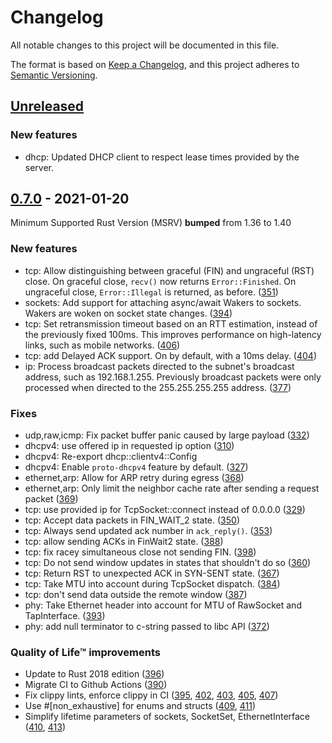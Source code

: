 # Changelog
All notable changes to this project will be documented in this file.

The format is based on [Keep a Changelog](https://keepachangelog.com/en/1.0.0/),
and this project adheres to [Semantic Versioning](https://semver.org/spec/v2.0.0.html).

## [Unreleased]

### New features
* dhcp: Updated DHCP client to respect lease times provided by the server.

## [0.7.0] - 2021-01-20

Minimum Supported Rust Version (MSRV) **bumped** from 1.36 to 1.40

### New features
- tcp: Allow distinguishing between graceful (FIN) and ungraceful (RST) close. On graceful close, `recv()` now returns `Error::Finished`. On ungraceful close, `Error::Illegal` is returned, as before. ([351](https://github.com/smoltcp-rs/smoltcp/pull/351))
- sockets: Add support for attaching async/await Wakers to sockets. Wakers are woken on socket state changes. ([394](https://github.com/smoltcp-rs/smoltcp/pull/394))
- tcp: Set retransmission timeout based on an RTT estimation, instead of the previously fixed 100ms. This improves performance on high-latency links, such as mobile networks. ([406](https://github.com/smoltcp-rs/smoltcp/pull/406))
- tcp: add Delayed ACK support. On by default, with a 10ms delay. ([404](https://github.com/smoltcp-rs/smoltcp/pull/404))
- ip: Process broadcast packets directed to the subnet's broadcast address, such as 192.168.1.255. Previously broadcast packets were
only processed when directed to the 255.255.255.255 address. ([377](https://github.com/smoltcp-rs/smoltcp/pull/377))

### Fixes
- udp,raw,icmp: Fix packet buffer panic caused by large payload ([332](https://github.com/smoltcp-rs/smoltcp/pull/332))
- dhcpv4: use offered ip in requested ip option ([310](https://github.com/smoltcp-rs/smoltcp/pull/310))
- dhcpv4: Re-export dhcp::clientv4::Config
- dhcpv4: Enable `proto-dhcpv4` feature by default. ([327](https://github.com/smoltcp-rs/smoltcp/pull/327))
- ethernet,arp: Allow for ARP retry during egress ([368](https://github.com/smoltcp-rs/smoltcp/pull/368))
- ethernet,arp: Only limit the neighbor cache rate after sending a request packet ([369](https://github.com/smoltcp-rs/smoltcp/pull/369))
- tcp: use provided ip for TcpSocket::connect instead of 0.0.0.0 ([329](https://github.com/smoltcp-rs/smoltcp/pull/329))
- tcp: Accept data packets in FIN_WAIT_2 state. ([350](https://github.com/smoltcp-rs/smoltcp/pull/350))
- tcp: Always send updated ack number in `ack_reply()`. ([353](https://github.com/smoltcp-rs/smoltcp/pull/353))
- tcp: allow sending ACKs in FinWait2 state. ([388](https://github.com/smoltcp-rs/smoltcp/pull/388))
- tcp: fix racey simultaneous close not sending FIN. ([398](https://github.com/smoltcp-rs/smoltcp/pull/398)) 
- tcp: Do not send window updates in states that shouldn't do so ([360](https://github.com/smoltcp-rs/smoltcp/pull/360))
- tcp: Return RST to unexpected ACK in SYN-SENT state. ([367](https://github.com/smoltcp-rs/smoltcp/pull/367))
- tcp: Take MTU into account during TcpSocket dispatch. ([384](https://github.com/smoltcp-rs/smoltcp/pull/384))
- tcp: don't send data outside the remote window ([387](https://github.com/smoltcp-rs/smoltcp/pull/387))
- phy: Take Ethernet header into account for MTU of RawSocket and TapInterface. ([393](https://github.com/smoltcp-rs/smoltcp/pull/393))
- phy: add null terminator to c-string passed to libc API ([372](https://github.com/smoltcp-rs/smoltcp/pull/372))

### Quality of Life&trade; improvements 
- Update to Rust 2018 edition ([396](https://github.com/smoltcp-rs/smoltcp/pull/396))
- Migrate CI to Github Actions ([390](https://github.com/smoltcp-rs/smoltcp/pull/390))
- Fix clippy lints, enforce clippy in CI ([395](https://github.com/smoltcp-rs/smoltcp/pull/395), [402](https://github.com/smoltcp-rs/smoltcp/pull/402), [403](https://github.com/smoltcp-rs/smoltcp/pull/403), [405](https://github.com/smoltcp-rs/smoltcp/pull/405), [407](https://github.com/smoltcp-rs/smoltcp/pull/407))
- Use #[non_exhaustive] for enums and structs ([409](https://github.com/smoltcp-rs/smoltcp/pull/409), [411](https://github.com/smoltcp-rs/smoltcp/pull/411))
- Simplify lifetime parameters of sockets, SocketSet, EthernetInterface ([410](https://github.com/smoltcp-rs/smoltcp/pull/410), [413](https://github.com/smoltcp-rs/smoltcp/pull/413))

[Unreleased]: https://github.com/smoltcp-rs/smoltcp/compare/v0.7.0...HEAD
[0.7.0]: https://github.com/smoltcp-rs/smoltcp/compare/v0.6.0...v0.7.0
